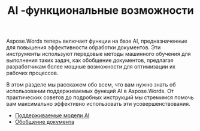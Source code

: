 ﻿---
title: AI -функциональные возможности
second_title: Aspose.Words для .NET
articleTitle: AI -функциональные возможности
linktitle: AI -функциональные возможности
type: docs
weight: 35
description: "В Aspose.Words for .NET представлены инструменты, основанные на AI, такие как обобщение документов для повышения эффективности. Узнайте, как использовать функции, основанные на AI, с советами и подробным руководством."
url: /ru/net/ai-powered-features/
timestamp: 2024-11-26-12-00-00
---

Aspose.Words теперь включает функции на базе AI, предназначенные для повышения эффективности обработки документов. Эти инструменты используют передовые методы машинного обучения для выполнения таких задач, как обобщение документов, предлагая разработчикам более мощные возможности для оптимизации их рабочих процессов.

В этом разделе мы расскажем обо всем, что вам нужно знать об использовании поддерживаемых функций AI в Aspose.Words. От практических советов до подробных инструкций мы стремимся помочь вам максимально эффективно использовать эти усовершенствования.

* [Поддерживаемые модели AI](/words/net/supported-ai-models/)
* [Обобщение документа](/words/net/summarize-a-document/)

